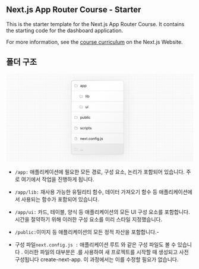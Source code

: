 ## Next.js App Router Course - Starter

This is the starter template for the Next.js App Router Course. It contains the starting code for the dashboard application.

For more information, see the [course curriculum](https://nextjs.org/learn) on the Next.js Website.

## 폴더 구조

![alt text](image.png)

- `/app:` 애플리케이션에 필요한 모든 경로, 구성 요소, 논리가 포함되어 있습니다. 주로 여기에서 작업을 진행하게 됩니다.

- `/app/lib:` 재사용 가능한 유틸리티 함수, 데이터 가져오기 함수 등 애플리케이션에서 사용되는 함수가 포함되어 있습니다.

- `/app/ui:` 카드, 테이블, 양식 등 애플리케이션의 모든 UI 구성 요소를 포함합니다. 시간을 절약하기 위해 이러한 구성 요소를 미리 스타일 지정했습니다.

- `/public:`이미지 등 애플리케이션의 모든 정적 자산을 포함합니다.-

- 구성 파일`next.config.js :` 애플리케이션 루트 와 같은 구성 파일도 볼 수 있습니다 . 이러한 파일의 대부분은 .를 사용하여 새 프로젝트를 시작할 때 생성되고 사전 구성됩니다 create-next-app. 이 과정에서는 이를 수정할 필요가 없습니다.
